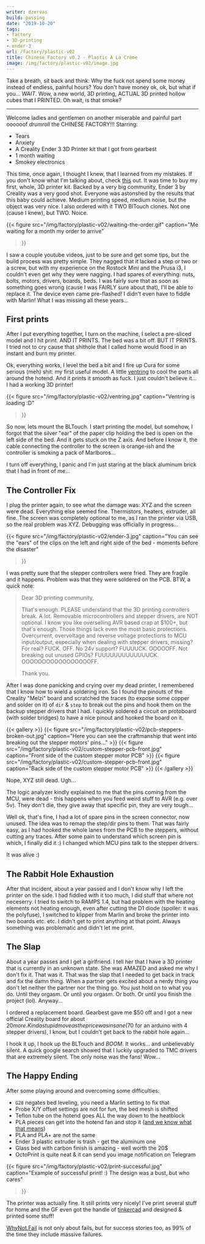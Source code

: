 ```yaml
---
writer: dzervas
build: passing
date: "2019-10-20"
tags:
- factory
- 3D-printing
- ender-3
url: /factory/plastic-v02
title: Chinese Factory v0.2 - Plastic À La Crème
image: /img/factory/plastic-v02/image.jpg
---
```


Take a breath, sit back and think: Why the fuck not spend some money instead of
endless, painful hours? You don't have money ok, ok, but what if you... *WAIT*.
Wow, a new world, 3D printing, ACTUAL 3D printed hollow cubes that I PRINTED.
Oh wait, is that smoke?

<!--more-->
---

Welcome ladies and gentlemen on another miserable and painful part oooooof
*drumroll* the CHINESE FACTORY!!! Starring:
 - Tears
 - Anxiety
 - A Creality Ender 3 3D Printer kit that I got from gearbest
 - 1 month waiting
 - Smokey electronics

This time, once again, I thought I knew, that I learned from my mistakes. If
you don't know what I'm talking about, check [this](/factory/plastic-v01) out. It
was time to buy my first, whole, 3D printer kit. Backed by a very big community,
Ender 3 by Creality was a very good shot. Everyone was astonshed by the results
that this baby could achieve. Medium printing speed, medium noise, but the
object was very nice. I also ordered with it TWO BlTouch clones. Not one (cause
I knew), but TWO. Noice.

{{< figure
	src="/img/factory/plastic-v02/waiting-the-order.gif"
	caption="Me waiting for a month my order to arrive"
>}}

I saw a couple youtube videos, just to be sure and get some tips, but the build
process was pretty simple. They nagged that it lacked a step or two or a screw,
but with my experience on the Rostock Mini and the Prusa i3, I couldn't even get
why they were nagging. I had spares of everything: nuts, bolts, motors, drivers,
boards, beds. I was fairly sure that as soon as something goes wrong (cause I was
FAIRLY sure about that), I'll be able to replace it. The device even came
pre-flashed! I didn't even have to fiddle with Marlin! What I was missing all
these years...

## First prints

After I put everything together, I turn on the machine, I select a pre-sliced
model and I hit print. AND IT PRINTS. The bed was a bit off. BUT IT PRINTS.
I tried not to cry cause that shithole that I called home would flood in an
instant and burn my printer.

Ok, everything works, I level the bed a bit and I fire up Cura for some serious
(meh) shit: my first useful model. A little [ventring](https://www.thingiverse.com/thing:2912394)
to cool the parts all around the hotend. And it prints it smooth as fuck.
I just couldn't believe it... I had a working 3D printer!

{{< figure
	src="/img/factory/plastic-v02/ventring.jpg"
	caption="Ventring is loading :D"
>}}

So now, lets mount the BLTouch. I start printing the model, but somehow, I
forgot that the silver "ear" of the paper clip holding the bed is open on the
left side of the bed. And it gets stuck on the Z axis. And before I know it,
the cable connecting the controller to the screen is orange-ish and the
controller is smoking a pack of Marlboros...

I turn off everything, I panic and I'm just staring at the black aluminum brick
that I had in front of me...

## The Controller Fix

I plug the printer again, to see what the damage was: XYZ and the screen were
dead. Everything else seemed fine. Thermistors, heaters, extruder, all fine.
The screen was completely optional to me, as I ran the printer via USB, so the
real problem was XYZ. Debugging was officially in progress...

{{< figure
	src="/img/factory/plastic-v02/ender-3.jpg"
	caption="You can see the \"ears\" of the clips on the left and right side of the bed - moments before the disaster"
>}}

I was pretty sure that the stepper controllers were fried. They are fragile and
it happens. Problem was that they were soldered on the PCB. BTW, a quick note:

> Dear 3D printing community,
> 
> That's enough. PLEASE understand that the 3D printing controllers break. A lot.
> Removable microcontrollers and stepper drivers, are NOT optional.
> I know you like overselling AVR based crap at $100+, but that's enough.
> Those things lack even the most basic protections.
> Overcurrent, overvoltage and reverse voltage protections to MCU input/output,
> especially when dealing with stepper drivers, missing? For real? FUCK. OFF.
> No 24v support? FUUUUCK. OOOOOFF.
> Not breaking out unused GPIOs? FUUUUUUUUUUUUUCK. OOOOOOOOOOOOOOOOOFF.
> 
> Thank you.

After I was done panicking and crying over my dead printer, I remembered that
I know how to wield a soldering iron. So I found the pinouts of the Creality
"Melzi" board and scratched the traces (to expose some copper and solder on it)
of `dir` & `step` to break out the pins and hook them on the backup stepper
drivers that I had. I quickly soldered a circuit on protoboard
(with solder bridges) to have a nice pinout and hooked the board on it.

{{< gallery >}}
	{{< figure
		src="/img/factory/plastic-v02/pcb-steppers-broken-out.jpg"
		caption="Here you can see the craftmanship that went into breaking out the stepper motors' pins..."
	>}}
	{{< figure
		src="/img/factory/plastic-v02/custom-stepper-pcb-front.jpg"
		caption="Front side of the custom stepper motor PCB"
	>}}
	{{< figure
		src="/img/factory/plastic-v02/custom-stepper-pcb-front.jpg"
		caption="Back side of the custom stepper motor PCB"
	>}}
{{< /gallery >}}

Nope, XYZ still dead. Ugh...

The logic analyzer kindly explained to me that the pins coming from the MCU,
were dead - this happens when you feed weird stuff to AVR (e.g. over 5v). They
don't die, they give away that specific pin, they are very tough...

Well ok, that's fine, I had a lot of spare pins in the screen
connector, now unused. The idea was to remap the step/dir pins to them. That
was fairly easy, as I had hooked the whole lanes from the PCB to the steppers,
without cutting any traces. After some pain to understand which screen pin
is which, I finally did it :) I changed which MCU pins talk to the stepper
drivers.

It was alive :)

## The Rabbit Hole Exhaustion

After that incident, about a year passed and I don't know why I left the printer
on the side. I had fiddled with it too much, I did stuff that where not
neceserry. I tried to switch to RAMPS 1.4, but had problem with the heating
elements not heating enough, even after cutting the D1 diode
(spoiler: it was the polyfuse), I switched to klipper from Marlin and broke the
printer into two boards etc. etc. I didn't get to print anything at that point.
Always something was problematic and didn't let me print.

## The Slap

About a year passes and I get a girlfriend. I tell her that I have a 3D printer
that is currently in an unknown state. She was AMAZED and asked me why I don't
fix it. That was it. That was the slap that I needed to get back in track and
fix the damn thing. When a partner gets excited about a nerdy thing you don't
let neither the partner nor the thing go. You just hold on to what you do. Until
they orgasm. Or until you orgasm. Or both. Or until you finish the project (lol).
Anyway...

I ordered a replacement board. Gearbest gave me $50 off and I got a new official
Creality board for about $20 more. Kinda stupid move as the price was insane
(70$ for an arduino with 4 stepper drivers), I know, but I couldn't get back to
the rabbit hole again...

I hook it up, I hook up the BLTouch and *BOOM*. It works... and unbelievably
silent. A quick google search showed that I luckily upgraded to TMC drivers
that are extremely silent. The only noise was the fans! Wow...

## The Happy Ending

After some playing around and overcoming some difficulties:
- `G28` negates bed leveling, you need a Marlin setting to fix that
- Probe X/Y offset settings are not for fun, the bed mesh is shifted
- Teflon tube on the hotend goes ALL the way down to the heatblock
- PLA pieces can get into the hotend fan and stop it ([and we know what that means](/factory/plastic-v01))
- PLA and PLA+ are not the same
- Ender 3 plastic extruder is trash - get the aluminum one
- Glass bed with carbon finish is amazing - well worth the 20$
- OctoPrint is quite neat & it can send you image notification on Telegram

{{< figure
	src="/img/factory/plastic-v02/print-successful.jpg"
	caption="Example of successful print! :) The design was a bust, but who cares"
>}}

The printer was actually fine. It still prints very nicely! I've print several
stuff for home and the GF even got the handle of [tinkercad](https://tinkercad.com)
and designed & printed some stuff!

[WhyNot.Fail](https://whynot.fail) is not only about fails, but for success
stories too, as 99% of the time they include massive failures.
